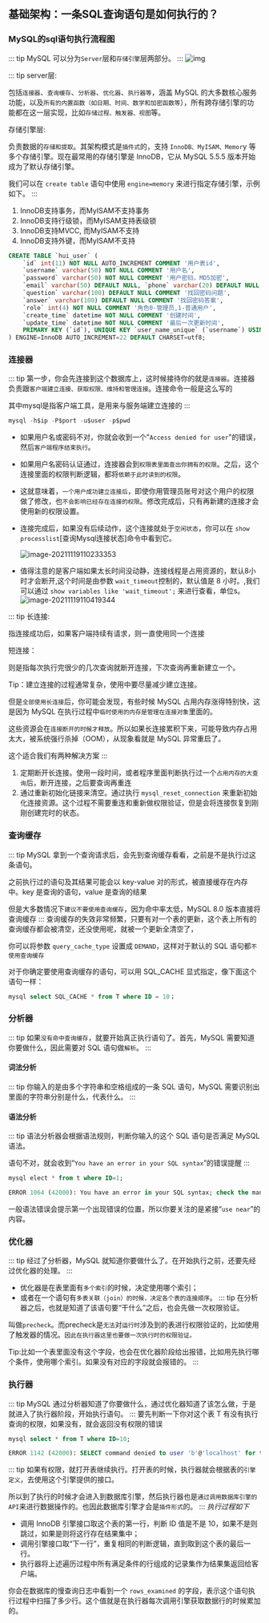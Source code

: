 ## 基础架构：一条SQL查询语句是如何执行的？

### MySQL的sql语句执行流程图

::: tip
MySQL 可以分为`Server`层和`存储引擎`层两部分。
:::
![img](/mysql/base/0d2070e8f84c4801adbfa03bda1f98d9.png)

::: tip
 server层: 

 包括`连接器`、`查询缓存`、`分析器`、`优化器`、`执行器等`，涵盖 MySQL 的大多数核心服务功能，以及`所有的内置函数（如日期、时间、数学和加密函数等`），所有跨存储引擎的功能都在这一层实现，比如`存储过程、触发器、视图`等。

 存储引擎层:

 负责数据的`存储和提取`。其架构模式是`插件式`的，支持 `InnoDB、MyISAM、Memor`y 等多个存储引擎。现在最常用的存储引擎是 InnoDB，它从 MySQL 5.5.5 版本开始成为了默认存储引擎。

 我们可以在 `create table` 语句中使用 `engine=memory` 来进行指定存储引擎，示例如下。
:::
   1. InnoDB支持事务，而MyISAM不支持事务 
   2. InnoDB支持行级锁，而MyISAM支持表级锁 
   3. InnoDB支持MVCC, 而MyISAM不支持 
   4. InnoDB支持外键，而MyISAM不支持

```sql
CREATE TABLE `hui_user` (
    `id` int(11) NOT NULL AUTO_INCREMENT COMMENT '用户表id', 
    `username` varchar(50) NOT NULL COMMENT '用户名', 
    `password` varchar(50) NOT NULL COMMENT '用户密码，MD5加密', 
    `email` varchar(50) DEFAULT NULL, `phone` varchar(20) DEFAULT NULL,
    `question` varchar(100) DEFAULT NULL COMMENT '找回密码问题', 
    `answer` varchar(100) DEFAULT NULL COMMENT '找回密码答案', 
    `role` int(4) NOT NULL COMMENT '角色0-管理员,1-普通用户', 
    `create_time` datetime NOT NULL COMMENT '创建时间', 
    `update_time` datetime NOT NULL COMMENT '最后一次更新时间',
    PRIMARY KEY (`id`), UNIQUE KEY `user_name_unique` (`username`) USING BTREE 
) ENGINE=InnoDB AUTO_INCREMENT=22 DEFAULT CHARSET=utf8;
```

### 连接器
::: tip
 第一步，你会先连接到这个数据库上，这时候接待你的就是`连接器`。连接器负责跟`客户端建立连接、获取权限、维持和管理连接`。连接命令一般是这么写的

 其中mysql是指客户端工具，是用来与服务端建立连接的
::: 

```sql
mysql -h$ip -P$port -u$user -p$pwd
```

- 如果用户名或密码不对，你就会收到一个"`Access denied for user`"的错误，然后`客户端程序结束执行`。

- 如果用户名密码认证通过，连接器会到`权限表里面查出你拥有的权限`。之后，这个连接里面的权限判断逻辑，都将`依赖于此时读到的权限`。

- 这就意味着，`一个用户成功建立连接后`，即使你用管理员账号对这个用户的权限做了修改，也`不会影响已经存在连接的权限`。修改完成后，只有再新建的连接才会使用新的权限设置。

- 连接完成后，如果没有后续动作，这个连接就处于`空闲状态`，你可以在 `show processlist`[查询Mysql连接状态]命令中看到它。

  ![image-20211119110233353](/mysql/base/image-20211119110233353.png)

- 值得注意的是客户端如果太长时间没动静，连接线程是占用资源的，默认8小时才会断开,这个时间是由参数 `wait_timeout`控制的，默认值是 8 小时。,我们可以通过 `show variables like 'wait_timeout';` 来进行查看，单位s。
  ![image-20211119110419344](/mysql/base/image-20211119110419344.png)

::: tip
 长连接:

 指连接成功后，如果客户端持续有请求，则一直使用同一个连接

 短连接：

 则是指每次执行完很少的几次查询就断开连接，下次查询再重新建立一个。

 Tip：建立连接的过程通常复杂，使用中要尽量减少建立连接。

 但是`全部使用长连接`后，你可能会发现，有些时候 MySQL 占用内存涨得特别快，这是因为 MySQL 在执行过程中`临时使用的内存是管理在连接对象`里面的。

 这些资源会在`连接断开的时候才释放`。所以如果长连接累积下来，可能导致内存占用太大，被系统强行杀掉（OOM），从现象看就是 MySQL 异常重启了。

 这个适合我们有两种解决方案
::: 

1. 定期断开长连接。使用一段时间，或者程序里面判断执行过一个`占用内存的大查询`后，断开连接，之后要查询再重连
2. 通过重新初始化链接来清空。通过执行 `mysql_reset_connection` 来重新初始化连接资源。这个过程不需要重连和重新做权限验证，但是会将连接恢复到刚刚创建完时的状态。

### 查询缓存
::: tip
 MySQL 拿到一个查询请求后，会先到查询缓存看看，之前是不是执行过这条语句。

 之前执行过的语句及其结果可能会以 key-value 对的形式，被直接缓存在内存中。key 是查询的语句，value 是查询的结果

 但是大多数情况下`建议不要使用查询缓存`，因为命中率太低，MySQL 8.0 版本直接将查询缓存
::: 
查询缓存的失效非常频繁，只要有对一个表的更新，这个表上所有的查询缓存都会被清空，还没使用呢，就被一个更新全清空了，

你可以将参数 `query_cache_type` 设置成 `DEMAND`，这样对于默认的 SQL 语句都`不使用查询缓存`

对于你确定要使用查询缓存的语句，可以用 SQL_CACHE 显式指定，像下面这个语句一样：

```sql
mysql select SQL_CACHE * from T where ID = 10；
```

### 分析器
::: tip
如果`没有命中查询缓存`，就要开始真正执行语句了。首先，MySQL 需要知道你要做什么，因此需要对 SQL 语句做`解析`。
::: 
#### 词法分析
::: tip
 你输入的是由多个字符串和空格组成的一条 SQL 语句，MySQL 需要识别出里面的字符串分别是什么，代表什么。
::: 
#### 语法分析
::: tip
 语法分析器会根据语法规则，判断你输入的这个 SQL 语句是否满足 MySQL 语法。

 语句不对，就会收到“`You have an error in your SQL syntax`”的错误提醒
::: 
```sql
mysql elect * from t where ID=1;

ERROR 1064 (42000): You have an error in your SQL syntax; check the manual that corresponds to your MySQL server version for the right syntax to use near 'elect * from t where ID=1' at line 1
```

一般语法错误会提示第一个出现错误的位置，所以你要关注的是紧接“`use near`”的内容。

### 优化器
::: tip
 经过了分析器，MySQL 就知道你要做什么了。在开始执行之前，还要先经过优化器的处理。
::: 
- 优化器是在表里面有`多个索引`的时候，决定使用哪个索引；
- 或者在一个语句有`多表关联（join）的时候，决定各个表的连接顺序`。
::: tip
 在分析器之后，也就是知道了该语句要“干什么”之后，也会先做一次权限验证。

 叫做`precheck`。而precheck是`无法`对`运行时`涉及到的表进行权限验证的，比如使用了触发器的情况。`因此在执行器这里也要做一次执行时的权限验证。`

Tip:比如一个表里面没有这个字段，也会在优化器阶段给出报错，比如用先执行哪个条件，使用哪个索引。如果没有对应的字段就会报错的。
::: 
### 执行器
::: tip
 MySQL 通过分析器知道了你要做什么，通过优化器知道了该怎么做，于是就进入了执行器阶段，开始执行语句。
::: 
要先判断一下你对这个表 T 有没有执行查询的权限，如果没有，就会返回没有权限的错误

```sql
mysql select * from T where ID=10;

ERROR 1142 (42000): SELECT command denied to user 'b'@'localhost' for table 'T'
```
::: tip
 如果有权限，就打开表继续执行。打开表的时候，执行器就会根据表的`引擎定义`，去使用这个引擎提供的接口。

 所以到了执行的时候才会进入到数据库引擎，然后执行器也是`通过调用数据库引擎的API`来进行数据操作的。也因此数据库引擎才会是`插件形式`的。
::: 
*执行过程如下*

- 调用 InnoDB 引擎接口取这个表的第一行，判断 ID 值是不是 10，如果不是则跳过，如果是则将这行存在结果集中；
- 调用引擎接口取“下一行”，重复相同的判断逻辑，直到取到这个表的最后一行。
- 执行器将上述遍历过程中所有满足条件的行组成的记录集作为结果集返回给客户端。

你会在数据库的慢查询日志中看到一个 `rows_examined` 的字段，表示这个语句执行过程中扫描了多少行。这个值就是在执行器每次调用引擎获取数据行的时候累加的。